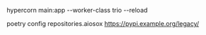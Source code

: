 
hypercorn main:app --worker-class trio --reload

poetry config repositories.aiosox https://pypi.example.org/legacy/
